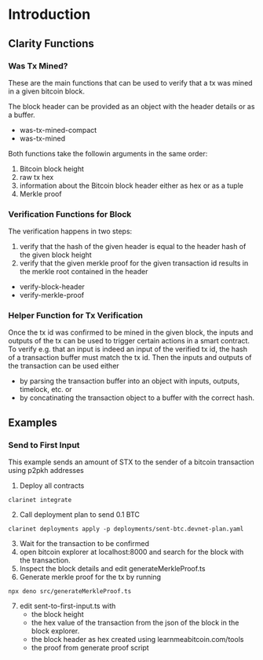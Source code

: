 # Introduction

## Clarity Functions

### Was Tx Mined?
These are the main functions that can be used to verify that a tx was mined in a given bitcoin block.

The block header can be provided as an object with the header details or as a buffer.

* was-tx-mined-compact
* was-tx-mined

Both functions take the followin arguments in the same order:
1. Bitcoin block height
2. raw tx hex
3. information about the Bitcoin block header either as hex or as a tuple
4. Merkle proof

### Verification Functions for Block
The verification happens in two steps:
1. verify that the hash of the given header is equal to the header hash of the given block height
2. verify that the given merkle proof for the given transaction id results in the merkle root contained in the header
   
* verify-block-header
* verify-merkle-proof

### Helper Function for Tx Verification
Once the tx id was confirmed to be mined in the given block, the inputs and outputs of the tx can be used to trigger certain actions in a smart contract. To verify e.g. that an input is indeed an input of the verified tx id, the hash of a transaction buffer must match the tx id. Then the inputs and outputs of the transaction can be used either 
* by parsing the transaction buffer into an object with inputs, outputs, timelock, etc. or
* by concatinating the transaction object to a buffer with the correct hash.

## Examples

### Send to First Input
This example sends an amount of STX to the sender of a bitcoin transaction using p2pkh addresses

1. Deploy all contracts  
```
clarinet integrate
```
2. Call deployment plan to send 0.1 BTC
```
clarinet deployments apply -p deployments/sent-btc.devnet-plan.yaml
```
3. Wait for the transaction to be confirmed
4. open bitcoin explorer at localhost:8000 and search for the block with the transaction. 
5. Inspect the block details and edit generateMerkleProof.ts
6. Generate merkle proof for the tx by running 
```
npx deno src/generateMerkleProof.ts
``` 
7. edit sent-to-first-input.ts with 
   * the block height
   * the hex value of the transaction from the json of the block in the block explorer.
   * the block header as hex created using learnmeabitcoin.com/tools
   * the proof from generate proof script 
